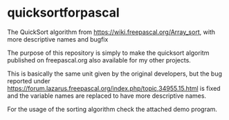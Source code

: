 # quicksortforpascal
The QuickSort algorithm from https://wiki.freepascal.org/Array_sort, with more descriptive names and bugfix

The purpose of this repository is simply to make the quicksort algoritm published on freepascal.org also available for my other projects.

This is basically the same unit given by the original developers, but the bug reported under https://forum.lazarus.freepascal.org/index.php/topic,34955.15.html is fixed and the variable names are replaced to have more descriptive names.

For the usage of the sorting algorithm check the attached demo program.
